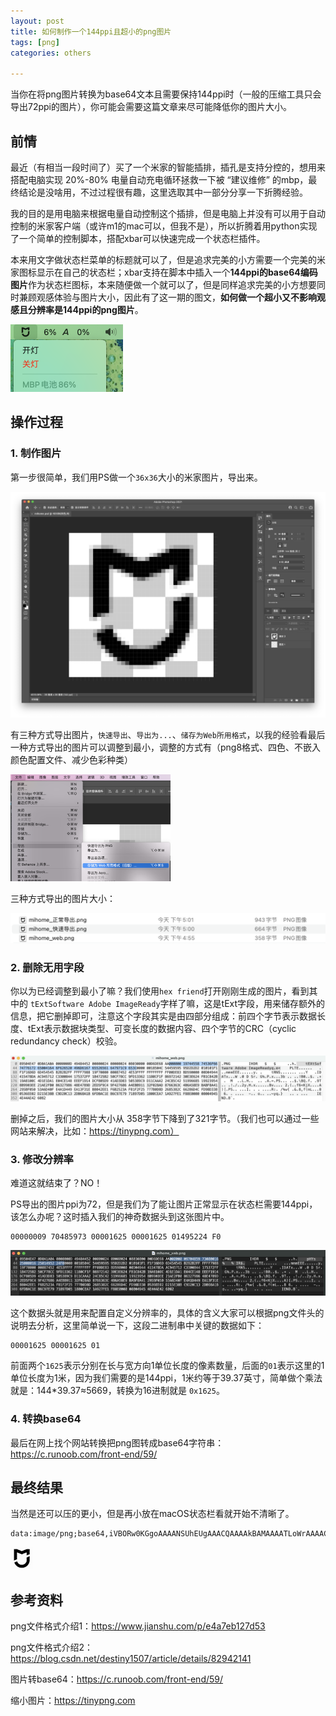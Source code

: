 ```yaml
---
layout: post
title: 如何制作一个144ppi且超小的png图片
tags: [png]
categories: others

---
```


当你在将png图片转换为base64文本且需要保持144ppi时（一般的压缩工具只会导出72ppi的图片），你可能会需要这篇文章来尽可能降低你的图片大小。



## 前情

最近（有相当一段时间了）买了一个米家的智能插排，插孔是支持分控的，想用来搭配电脑实现 20%-80% 电量自动充电循环拯救一下被 “建议维修” 的mbp，最终结论是没啥用，不过过程很有趣，这里选取其中一部分分享一下折腾经验。

我的目的是用电脑来根据电量自动控制这个插排，但是电脑上并没有可以用于自动控制的米家客户端（或许m1的mac可以，但我不是），所以折腾着用python实现了一个简单的控制脚本，搭配xbar可以快速完成一个状态栏插件。

本来用文字做状态栏菜单的标题就可以了，但是追求完美的小方需要一个完美的米家图标显示在自己的状态栏；xbar支持在脚本中插入一个**144ppi的base64编码图片**作为状态栏图标，本来随便做一个就可以了，但是同样追求完美的小方想要同时兼顾观感体验与图片大小，因此有了这一期的图文，**如何做一个超小又不影响观感且分辨率是144ppi的png图片**。

<img src="../assets/img/posts/2022-02-24-030/image-20220224164135064.png" alt="image-20220224164135064" style="zoom:50%;" />

## 操作过程

### 1. 制作图片

第一步很简单，我们用PS做一个`36x36`大小的米家图片，导出来。

<img src="../assets/img/posts/2022-02-24-030/image-20220224163219517.png" alt="image-20220224163219517" style="zoom:50%;" />

有三种方式导出图片，`快速导出`、`导出为...`、`储存为Web所用格式`，以我的经验看最后一种方式导出的图片可以调整到最小，调整的方式有（png8格式、四色、不嵌入颜色配置文件、减少色彩种类）

<img src="../assets/img/posts/2022-02-24-030/image-20220224165701543.png" alt="image-20220224165701543" style="zoom:25%;" />

三种方式导出的图片大小：

![image-20220224170350391](../assets/img/posts/2022-02-24-030/image-20220224170350391.png)

### 2. 删除无用字段

你以为已经调整到最小了嘛？我们使用`hex friend`打开刚刚生成的图片，看到其中的 `tExtSoftware Adobe ImageReady`字样了嘛，这是tExt字段，用来储存额外的信息，把它删掉即可，注意这个字段其实是由四部分组成：前四个字节表示数据长度、tExt表示数据块类型、可变长度的数据内容、四个字节的CRC（cyclic redundancy check）校验。

![image-20220224182447584](../assets/img/posts/2022-02-24-030/image-20220224182447584.png)

删掉之后，我们的图片大小从 358字节下降到了321字节。（我们也可以通过一些网站来解决，比如：https://tinypng.com）

### 3. 修改分辨率

难道这就结束了？NO！

PS导出的图片ppi为72，但是我们为了能让图片正常显示在状态栏需要144ppi，该怎么办呢？这时插入我们的神奇数据头到这张图片中。

```
00000009 70485973 00001625 00001625 01495224 F0
```

![image-20220225044646816](../assets/img/posts/2022-02-24-030/image-20220225044646816.png)

这个数据头就是用来配置自定义分辨率的，具体的含义大家可以根据png文件头的说明去分析，这里简单说一下，这段二进制串中关键的数据如下：

```
00001625 00001625 01
```

前面两个`1625`表示分别在长与宽方向1单位长度的像素数量，后面的`01`表示这里的1单位长度为1米，因为我们需要的是144ppi，1米约等于39.37英寸，简单做个乘法就是：144*39.37≈5669，转换为16进制就是 `0x1625`。



### 4. 转换base64

最后在网上找个网站转换把png图转成base64字符串：https://c.runoob.com/front-end/59/



## 最终结果

当然是还可以压的更小，但是再小放在macOS状态栏看就开始不清晰了。

```
data:image/png;base64,iVBORw0KGgoAAAANSUhEUgAAACQAAAAkBAMAAAATLoWrAAAACXBIWXMAABYlAAAWJQFJUiTwAAAAFVBMVEUAAAAAAAAAAAAAAAAAAAAAAAAAAAASAQCkAAAAB3RSTlMB/mWiL80ZQxWwKAAAALRJREFUKM+lkk0KwjAQhQd/sn/W7CW2rlPxAJHgvi0eQKr3P4PRPuyYLqT4bfL4SMJjGPmDlXOHTwrvsABsKYm+BRqqxFEkIuFHha6CVuSXKmskilKpnamALhitRGJ3ky/FqvYkmTI8qchURZ+r/fR7zFRso6pyprxFpqr3ecOI7RDWQBhSDZsFOQOe7zZUS8CGVKEGGirTAoVzySAIuYBsxj4tlZrbfTBXUUQugebxWp85PAFLWhtKWfFu3QAAAABJRU5ErkJggg==
```

![image](data:image/png;base64,iVBORw0KGgoAAAANSUhEUgAAACQAAAAkBAMAAAATLoWrAAAACXBIWXMAABYlAAAWJQFJUiTwAAAAFVBMVEUAAAAAAAAAAAAAAAAAAAAAAAAAAAASAQCkAAAAB3RSTlMB/mWiL80ZQxWwKAAAALRJREFUKM+lkk0KwjAQhQd/sn/W7CW2rlPxAJHgvi0eQKr3P4PRPuyYLqT4bfL4SMJjGPmDlXOHTwrvsABsKYm+BRqqxFEkIuFHha6CVuSXKmskilKpnamALhitRGJ3ky/FqvYkmTI8qchURZ+r/fR7zFRso6pyprxFpqr3ecOI7RDWQBhSDZsFOQOe7zZUS8CGVKEGGirTAoVzySAIuYBsxj4tlZrbfTBXUUQugebxWp85PAFLWhtKWfFu3QAAAABJRU5ErkJggg==)

## 参考资料

png文件格式介绍1：https://www.jianshu.com/p/e4a7eb127d53

png文件格式介绍2：https://blog.csdn.net/destiny1507/article/details/82942141

图片转base64：https://c.runoob.com/front-end/59/

缩小图片：https://tinypng.com

